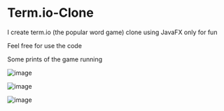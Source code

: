 # Term.io-Clone

I create term.io (the popular word game) clone using JavaFX only for fun

Feel free for use the code 

Some prints of the game running

![image](https://user-images.githubusercontent.com/61234925/180833699-8ba7c2c4-1466-474d-8ced-414499c2f5fa.png)

![image](https://user-images.githubusercontent.com/61234925/180834523-26328006-909d-485c-b03d-9b699319a207.png)

![image](https://user-images.githubusercontent.com/61234925/180834558-12673956-2456-426b-aaf4-33f3b44f4d0d.png)
